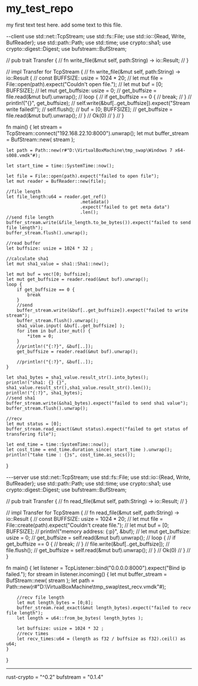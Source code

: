 # my_test_repo
my first text test here.
add some text to this file.


--client
use std::net::TcpStream;
use std::fs::File;
use std::io::{Read, Write, BufReader};
use std::path::Path;
use std::time;
use crypto::sha1;
use crypto::digest::Digest;
use bufstream::BufStream;

// pub trait Transfer {
//     fn write_file(&mut self, path:String) -> io::Result<usize>;
// }

// impl Transfer for TcpStream {
//     fn write_file(&mut self, path:String) -> io::Result<usize> {
//         const BUFFSIZE: usize = 1024 * 20;
//         let mut file = File::open(path).expect("Couldn't open file.");
//         let mut buf = [0; BUFFSIZE];
//         let mut get_buffsize: usize = 0;
//         get_buffsize = file.read(&mut buf).unwrap();
//         loop {
//             if get_buffsize == 0 {
//                 break;
//             }
//             println!("{}", get_buffsize);
//             self.write(&buf[..get_buffsize]).expect("Stream write failed!");
//             self.flush();
//             buf = [0; BUFFSIZE];
//             get_buffsize = file.read(&mut buf).unwrap();
//         }
//         Ok(0)
//     }
// }

fn main() {
    let stream = TcpStream::connect("192.168.22.10:8000").unwrap();
    let mut buffer_stream = BufStream::new( stream );

    let path = Path::new(r#"D:\VirtualBoxMachine\tmp_swap\Windows 7 x64-s008.vmdk"#);

    let start_time = time::SystemTime::now();

    let file = File::open(path).expect("failed to open file");
    let mut reader = BufReader::new(file);

    //file length
    let file_length:u64 = reader.get_ref()
                                .metadata()
                                .expect("failed to get meta data")
                                .len();
    //send file length
    buffer_stream.write(&file_length.to_be_bytes()).expect("failed to send file length");
    buffer_stream.flush().unwrap();

    //read buffer
    let buffsize: usize = 1024 * 32 ;

    //calculate sha1
    let mut sha1_value = sha1::Sha1::new();

    let mut buf = vec![0; buffsize];
    let mut get_buffsize = reader.read(&mut buf).unwrap();
    loop {
        if get_buffsize == 0 {
            break
        }
        //send 
        buffer_stream.write(&buf[..get_buffsize]).expect("failed to write stream");
        buffer_stream.flush().unwrap();
        sha1_value.input( &buf[..get_buffsize] );
        for item in buf.iter_mut() {
            *item = 0;
        }
        //println!("{:?}", &buf[..]);
        get_buffsize = reader.read(&mut buf).unwrap();

        //println!("{:?}", &buf[..]);
    }

    let sha1_bytes = sha1_value.result_str().into_bytes();
    println!("sha1: {} {}", sha1_value.result_str(),sha1_value.result_str().len());
    println!("{:?}", sha1_bytes);
    //send sha1
    buffer_stream.write(&sha1_bytes).expect("failed to send sha1 value");
    buffer_stream.flush().unwrap();

    //recv
    let mut status = [0];
    buffer_stream.read_exact(&mut status).expect("failed to get status of transfering file");

    let end_time = time::SystemTime::now();
    let cost_time = end_time.duration_since( start_time ).unwrap();
    println!("take time : {}s", cost_time.as_secs());
}







---server
use std::net::TcpStream;
use std::fs::File;
use std::io::{Read, Write, BufReader};
use std::path::Path;
use std::time;
use crypto::sha1;
use crypto::digest::Digest;
use bufstream::BufStream;

// pub trait Transfer {
//     fn read_file(&mut self, path:String) -> io::Result<usize>;
// }

// impl Transfer for TcpStream {
//     fn read_file(&mut self, path:String) -> io::Result<usize> {
//     	const BUFFSIZE: usize = 1024 * 20;
// 		let mut file = File::create(path).expect("Couldn't create file.");
// 	    let mut buf = [0; BUFFSIZE];
// 	    println!("memory address: {:p}", &buf);
// 	    let mut get_buffsize: usize = 0;
// 	    get_buffsize = self.read(&mut buf).unwrap();
// 	    loop {
// 	    	if get_buffsize == 0 {
// 	    		break;
// 	    	}
// 	    	file.write(&buf[..get_buffsize]);
// 	    	file.flush();
// 	    	get_buffsize = self.read(&mut buf).unwrap();
// 	    }
// 	    Ok(0)
//     }
// }


fn main() {
	let listener = TcpListener::bind("0.0.0.0:8000").expect("Bind ip failed.");
	for stream in listener.incoming() {
    	let mut buffer_stream = BufStream::new( stream );
	    let path = Path::new(r#"D:\VirtualBoxMachine\tmp_swap\test_recv.vmdk"#);

	    //recv file length
	    let mut length_bytes = [0;8];
	    buffer_stream.read_exact(&mut length_bytes).expect("failed to recv file length");
	    let length = u64::from_be_bytes( length_bytes );

	    let buffsize: usize = 1024 * 32 ;
	    //recv times
    	let recv_times:u64 = (length as f32 / buffsize as f32).ceil() as u64;
	}

}


----
rust-crypto = "^0.2"
bufstream = "0.1.4"
